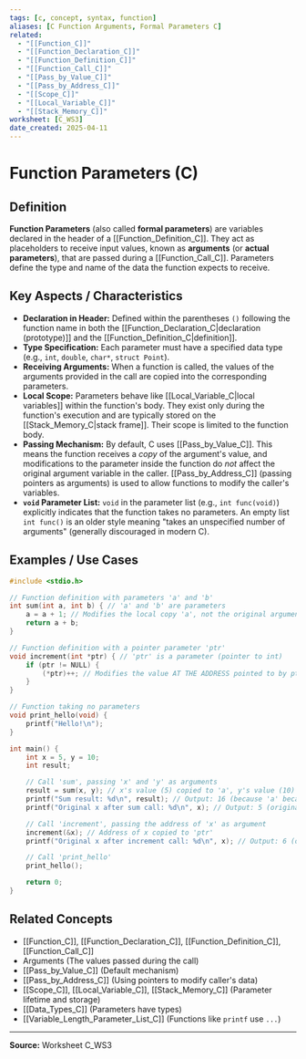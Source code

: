 ```yaml
---
tags: [c, concept, syntax, function]
aliases: [C Function Arguments, Formal Parameters C]
related:
  - "[[Function_C]]"
  - "[[Function_Declaration_C]]"
  - "[[Function_Definition_C]]"
  - "[[Function_Call_C]]"
  - "[[Pass_by_Value_C]]"
  - "[[Pass_by_Address_C]]"
  - "[[Scope_C]]"
  - "[[Local_Variable_C]]"
  - "[[Stack_Memory_C]]"
worksheet: [C_WS3]
date_created: 2025-04-11
---
```

# Function Parameters (C)

## Definition

**Function Parameters** (also called **formal parameters**) are variables declared in the header of a [[Function_Definition_C]]. They act as placeholders to receive input values, known as **arguments** (or **actual parameters**), that are passed during a [[Function_Call_C]]. Parameters define the type and name of the data the function expects to receive.

## Key Aspects / Characteristics

- **Declaration in Header:** Defined within the parentheses `()` following the function name in both the [[Function_Declaration_C|declaration (prototype)]] and the [[Function_Definition_C|definition]].
- **Type Specification:** Each parameter must have a specified data type (e.g., `int`, `double`, `char*`, `struct Point`).
- **Receiving Arguments:** When a function is called, the values of the arguments provided in the call are copied into the corresponding parameters.
- **Local Scope:** Parameters behave like [[Local_Variable_C|local variables]] within the function's body. They exist only during the function's execution and are typically stored on the [[Stack_Memory_C|stack frame]]. Their scope is limited to the function body.
- **Passing Mechanism:** By default, C uses [[Pass_by_Value_C]]. This means the function receives a *copy* of the argument's value, and modifications to the parameter inside the function do *not* affect the original argument variable in the caller. [[Pass_by_Address_C]] (passing pointers as arguments) is used to allow functions to modify the caller's variables.
- **`void` Parameter List:** `void` in the parameter list (e.g., `int func(void)`) explicitly indicates that the function takes no parameters. An empty list `int func()` is an older style meaning "takes an unspecified number of arguments" (generally discouraged in modern C).

## Examples / Use Cases

```c
#include <stdio.h>

// Function definition with parameters 'a' and 'b'
int sum(int a, int b) { // 'a' and 'b' are parameters
    a = a + 1; // Modifies the local copy 'a', not the original argument
    return a + b;
}

// Function definition with a pointer parameter 'ptr'
void increment(int *ptr) { // 'ptr' is a parameter (pointer to int)
    if (ptr != NULL) {
        (*ptr)++; // Modifies the value AT THE ADDRESS pointed to by ptr
    }
}

// Function taking no parameters
void print_hello(void) {
    printf("Hello!\n");
}

int main() {
    int x = 5, y = 10;
    int result;

    // Call 'sum', passing 'x' and 'y' as arguments
    result = sum(x, y); // x's value (5) copied to 'a', y's value (10) copied to 'b'
    printf("Sum result: %d\n", result); // Output: 16 (because 'a' became 6 inside sum)
    printf("Original x after sum call: %d\n", x); // Output: 5 (original x is unchanged)

    // Call 'increment', passing the address of 'x' as argument
    increment(&x); // Address of x copied to 'ptr'
    printf("Original x after increment call: %d\n", x); // Output: 6 (original x was modified)

    // Call 'print_hello'
    print_hello();

    return 0;
}
```

## Related Concepts
- [[Function_C]], [[Function_Declaration_C]], [[Function_Definition_C]], [[Function_Call_C]]
- Arguments (The values passed during the call)
- [[Pass_by_Value_C]] (Default mechanism)
- [[Pass_by_Address_C]] (Using pointers to modify caller's data)
- [[Scope_C]], [[Local_Variable_C]], [[Stack_Memory_C]] (Parameter lifetime and storage)
- [[Data_Types_C]] (Parameters have types)
- [[Variable_Length_Parameter_List_C]] (Functions like `printf` use `...`)

---
**Source:** Worksheet C_WS3
